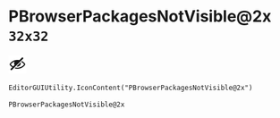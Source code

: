# PBrowserPackagesNotVisible@2x `32x32`
<img src="/img/PBrowserPackagesNotVisible@2x.png" width=32 height=32>

``` CSharp
EditorGUIUtility.IconContent("PBrowserPackagesNotVisible@2x")
```
```
PBrowserPackagesNotVisible@2x
```
